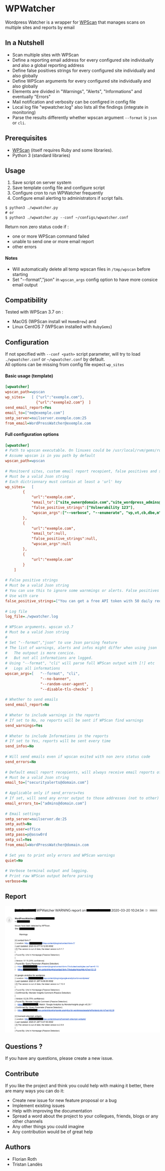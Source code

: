 # WPWatcher
Wordpress Watcher is a wrapper for [WPScan](http://wpscan.org/) that manages scans on multiple sites and reports by email

## In a Nutshell

  - Scan multiple sites with WPScan
  - Define a reporting email address for every configured site individually and also a global reporting address
  - Define false positives strings for every configured site individually and also globally
  - Define WPScan arguments for every configured site individually and also globally
  - Elements are divided in "Warnings", "Alerts", "Informations" and eventually "Errors"
  - Mail notification and verbosity can be configred in config file 
  - Local log file "wpwatcher.log" also lists all the findings (integrate in monitoring)
  - Parse the results differently whether wpscan argument `--format` is `json` or `cli`.

## Prerequisites 

  - [WPScan](http://wpscan.org/) (itself requires Ruby and some libraries).   
  - Python 3 (standard libraries)

## Usage

  1. Save script on server system
  2. Save template config file and configure script
  3. Configure cron to run WPWatcher frequently
  4. Configure email alerting to administrators if script fails.

    $ python3 ./wpwatcher.py
    # or
    $ python3 ./wpwatcher.py --conf ~/configs/wpwatcher.conf

Return non zero status code if :
- one or more WPScan command failed
- unable to send one or more email report
- other errors

#### Notes

- Will automatically delete all temp wpscan files in `/tmp/wpscan` before starting
- Set "--format","json" in  `wpscan_args` config option to have more consice email output

## Compatibility

Tested with WPScan 3.7 on :
- MacOS (WPScan install wil `HomeBrew`) and 
- Linux CentOS 7 (WPScan installed with `RubyGems`)

## Configuration
If not specified with `--conf <path>` script parameter, will try to load `./wpwatcher.conf` or `~/wpwatcher.conf` by default.  
All options can be missing from config file expect `wp_sites`

#### Basic usage (template)

```ini
[wpwatcher]
wpscan_path=wpscan
wp_sites=   [ {"url":"exemple.com"},
              {"url":"exemple2.com"}  ]
send_email_report=Yes
email_to=["me@exemple.com"]
smtp_server=mailserver.exemple.com:25
from_email=WordPressWatcher@exemple.com
```

#### Full configuration options
```ini
[wpwatcher]
# Path to wpscan executable. On linuxes could be /usr/local/rvm/gems/ruby-2.6.0/wrappers/wpscan
# Assume wpscan is in you path by default
wpscan_path=wpscan

# Monitoerd sites, custom email report recepient, false positives and specific wpscan arguments
# Must be a valid Json string
# Each dictrionnary must contain at least a 'url' key
wp_sites=   [
        {   
            "url":"exemple.com",
            "email_to":["site_owner@domain.com","site_wordpress_admins@domain.com"], 
            "false_positive_strings":["Vulnerability 123"],
            "wpscan_args":["--verbose", "--enumerate", "vp,vt,cb,dbe,m"] 
        },
        {   
            "url":"exemple.com",
            "email_to":null, 
            "false_positive_strings":null,
            "wpscan_args":null
        },
        {   
            "url":"exemple.com"
        }
    ]

# False positive strings
# Must be a valid Json string
# You can use this to ignore some warnmings or alerts. False positives will be still processed as info
# Use with care
false_positive_strings=["You can get a free API token with 50 daily requests by registering at https://wpvulndb.com/users/sign_up"]

# Log file
log_file=./wpwatcher.log

# WPScan arguments. wpscan v3.7
# Must be a valid Json string
#
# Set "--format","json" to use Json parsing feature
# The list of warnings, alerts and infos might differ when using json 
#   The outpout is more concice. 
#   But not all informations are logged. 
# Using "--format", "cli" will parse full WPScan output with [!] etc
#   Logs all informations
wpscan_args=[   "--format", "cli",
                "--no-banner",
                "--random-user-agent", 
                "--disable-tls-checks" ]

# Whether to send emails
send_email_report=No

# Wheter to include warnings in the reports
# If set to No, no reports will be sent if WPScan find warnings
send_warnings=Yes

# Wheter to include Informations in the reports
# If set to Yes, reports will be sent every time
send_infos=No

# Will send emails even if wpscan exited with non zero status code
send_errors=No

# Default email report recepients, will always receive email reports of all sites
# Must be a valid Json string
email_to=["securityalerts@domain.com"]

# Applicable only if send_errors=Yes
# If set, will send any error output to those addresses (not to other)
email_errors_to=["admins@domain.com"]

# Email settings
smtp_server=mailserver.de:25
smtp_auth=No
smtp_user=office
smtp_pass=p@assw0rd
smtp_ssl=Yes
from_email=WordPressWatcher@domain.com

# Set yes to print only errors and WPScan warnings
quiet=No

# Verbose terminal output and logging.
# Print raw WPScan output before parsing
verbose=No
```

## Report

![WPWatcher Report](/screens/wpwatcher-report.png "WPWatcher Report")

## Questions ?
If you have any questions, please create a new issue.

## Contribute
If you like the project and think you could help with making it better, there are many ways you can do it:

- Create new issue for new feature proposal or a bug
- Implement existing issues
- Help with improving the documentation
- Spread a word about the project to your collegues, friends, blogs or any other channels
- Any other things you could imagine
- Any contribution would be of great help

## Authors
- Florian Roth
- Tristan Landès
